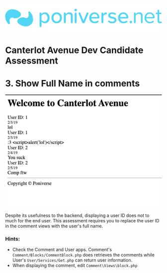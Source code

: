 ![Poniverse logo](../imgs/logo.png)

# Canterlot Avenue Dev Candidate Assessment

# 3. Show Full Name in comments

![Plain layout](../imgs/2/1.png)

Despite its usefulness to the backend, displaying a user ID does not to much for the end user. This assessment requires you to replace the user ID in the comment views with the user's full name.

### Hints:
- Check the Comment and User apps. Comment's `Comment/Blocks/CommentBlock.php` does retrieves the comments while User's `User/Services/Get.php` can return user information.
- When displaying the comment, edit `Comment\Views\block.php`